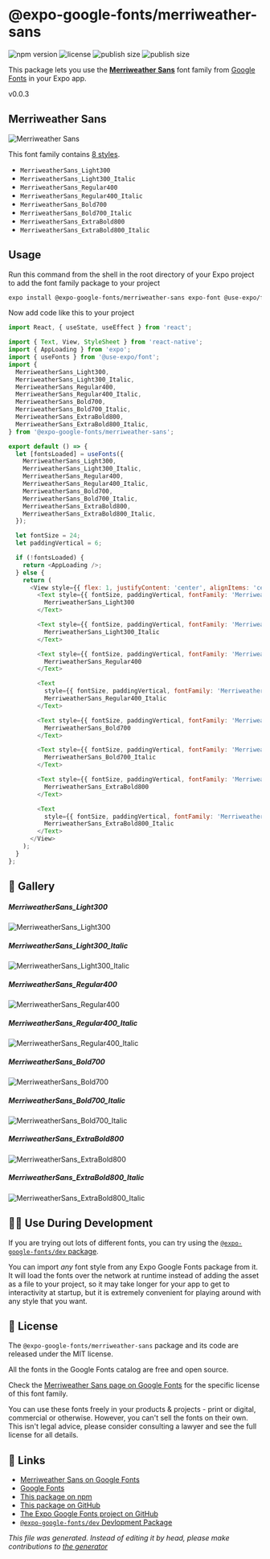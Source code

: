 # @expo-google-fonts/merriweather-sans

![npm version](https://flat.badgen.net/npm/v/@expo-google-fonts/merriweather-sans)
![license](https://flat.badgen.net/github/license/expo/google-fonts)
![publish size](https://flat.badgen.net/packagephobia/install/@expo-google-fonts/merriweather-sans)
![publish size](https://flat.badgen.net/packagephobia/publish/@expo-google-fonts/merriweather-sans)

This package lets you use the [**Merriweather Sans**](https://fonts.google.com/specimen/Merriweather+Sans) font family from [Google Fonts](https://fonts.google.com/) in your Expo app.

v0.0.3

## Merriweather Sans

![Merriweather Sans](./font-family.png)

This font family contains [8 styles](#gallery).

- `MerriweatherSans_Light300`
- `MerriweatherSans_Light300_Italic`
- `MerriweatherSans_Regular400`
- `MerriweatherSans_Regular400_Italic`
- `MerriweatherSans_Bold700`
- `MerriweatherSans_Bold700_Italic`
- `MerriweatherSans_ExtraBold800`
- `MerriweatherSans_ExtraBold800_Italic`

## Usage

Run this command from the shell in the root directory of your Expo project to add the font family package to your project
```sh
expo install @expo-google-fonts/merriweather-sans expo-font @use-expo/font
```

Now add code like this to your project
```js
import React, { useState, useEffect } from 'react';

import { Text, View, StyleSheet } from 'react-native';
import { AppLoading } from 'expo';
import { useFonts } from '@use-expo/font';
import {
  MerriweatherSans_Light300,
  MerriweatherSans_Light300_Italic,
  MerriweatherSans_Regular400,
  MerriweatherSans_Regular400_Italic,
  MerriweatherSans_Bold700,
  MerriweatherSans_Bold700_Italic,
  MerriweatherSans_ExtraBold800,
  MerriweatherSans_ExtraBold800_Italic,
} from '@expo-google-fonts/merriweather-sans';

export default () => {
  let [fontsLoaded] = useFonts({
    MerriweatherSans_Light300,
    MerriweatherSans_Light300_Italic,
    MerriweatherSans_Regular400,
    MerriweatherSans_Regular400_Italic,
    MerriweatherSans_Bold700,
    MerriweatherSans_Bold700_Italic,
    MerriweatherSans_ExtraBold800,
    MerriweatherSans_ExtraBold800_Italic,
  });

  let fontSize = 24;
  let paddingVertical = 6;

  if (!fontsLoaded) {
    return <AppLoading />;
  } else {
    return (
      <View style={{ flex: 1, justifyContent: 'center', alignItems: 'center' }}>
        <Text style={{ fontSize, paddingVertical, fontFamily: 'MerriweatherSans_Light300' }}>
          MerriweatherSans_Light300
        </Text>

        <Text style={{ fontSize, paddingVertical, fontFamily: 'MerriweatherSans_Light300_Italic' }}>
          MerriweatherSans_Light300_Italic
        </Text>

        <Text style={{ fontSize, paddingVertical, fontFamily: 'MerriweatherSans_Regular400' }}>
          MerriweatherSans_Regular400
        </Text>

        <Text
          style={{ fontSize, paddingVertical, fontFamily: 'MerriweatherSans_Regular400_Italic' }}>
          MerriweatherSans_Regular400_Italic
        </Text>

        <Text style={{ fontSize, paddingVertical, fontFamily: 'MerriweatherSans_Bold700' }}>
          MerriweatherSans_Bold700
        </Text>

        <Text style={{ fontSize, paddingVertical, fontFamily: 'MerriweatherSans_Bold700_Italic' }}>
          MerriweatherSans_Bold700_Italic
        </Text>

        <Text style={{ fontSize, paddingVertical, fontFamily: 'MerriweatherSans_ExtraBold800' }}>
          MerriweatherSans_ExtraBold800
        </Text>

        <Text
          style={{ fontSize, paddingVertical, fontFamily: 'MerriweatherSans_ExtraBold800_Italic' }}>
          MerriweatherSans_ExtraBold800_Italic
        </Text>
      </View>
    );
  }
};

```

## 🔡 Gallery

##### MerriweatherSans_Light300
![MerriweatherSans_Light300](./f616380e06211b4f761656da4fa581a7d0342e10ef56f5be45bee9306dfc3a9b.ttf.png)

##### MerriweatherSans_Light300_Italic
![MerriweatherSans_Light300_Italic](./05ca1d14a17191d43a6d7622e29059462800af4da0f507c95243b2bad8fa630c.ttf.png)

##### MerriweatherSans_Regular400
![MerriweatherSans_Regular400](./6bed429e28f419d7f2a83544104f8c0561a37b088ae9f84c2bcd7400c2589dea.ttf.png)

##### MerriweatherSans_Regular400_Italic
![MerriweatherSans_Regular400_Italic](./2064c7a30f875f7364657c94031f67a4ec37225a03e604d81190ef884df6b744.ttf.png)

##### MerriweatherSans_Bold700
![MerriweatherSans_Bold700](./fa38d2e5c8adaa4e200490a344d5cf28495405d0d83c6a0620bef8510853c9ac.ttf.png)

##### MerriweatherSans_Bold700_Italic
![MerriweatherSans_Bold700_Italic](./5c33c69255f4345f6510aeb92fb1edd05495c99313368face8b8c9f996bf5545.ttf.png)

##### MerriweatherSans_ExtraBold800
![MerriweatherSans_ExtraBold800](./344758d11e4f83c18b0998f11d76dfc215dabfffa863207739c8a99248ec5f89.ttf.png)

##### MerriweatherSans_ExtraBold800_Italic
![MerriweatherSans_ExtraBold800_Italic](./45321dfdc3c655bfed2b7abc7fb30131d49e307233bf42d8a8d477135890fc04.ttf.png)


## 👩‍💻 Use During Development

If you are trying out lots of different fonts, you can try using the [`@expo-google-fonts/dev` package](https://github.com/expo/google-fonts/tree/master/font-packages/dev#readme).

You can import *any* font style from any Expo Google Fonts package from it. It will load the fonts
over the network at runtime instead of adding the asset as a file to your project, so it may take longer
for your app to get to interactivity at startup, but it is extremely convenient
for playing around with any style that you want.

## 📖 License

The `@expo-google-fonts/merriweather-sans` package and its code are released under the MIT license.

All the fonts in the Google Fonts catalog are free and open source.

Check the [Merriweather Sans page on Google Fonts](https://fonts.google.com/specimen/Merriweather+Sans) for the specific license of this font family.

You can use these fonts freely in your products & projects - print or digital, commercial or otherwise. However, you can't sell the fonts on their own. This isn't legal advice, please consider consulting a lawyer and see the full license for all details.

## 🔗 Links

- [Merriweather Sans on Google Fonts](https://fonts.google.com/specimen/Merriweather+Sans)
- [Google Fonts](https://fonts.google.com/)
- [This package on npm](https://www.npmjs.com/package/@expo-google-fonts/merriweather-sans)
- [This package on GitHub](https://github.com/expo/google-fonts/tree/master/font-packages/merriweather-sans)
- [The Expo Google Fonts project on GitHub](https://github.com/expo/google-fonts)
- [`@expo-google-fonts/dev` Devlopment Package](https://github.com/expo/google-fonts/tree/master/font-packages/dev)


*This file was generated. Instead of editing it by head, please make contributions to [the generator](https://github.com/expo/google-fonts/tree/master/packages/generator)*
